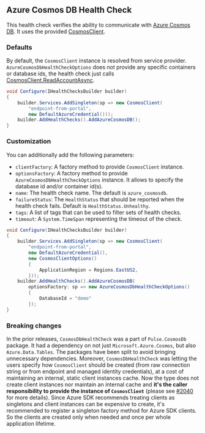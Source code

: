 ## Azure Cosmos DB Health Check

This health check verifies the ability to communicate with [Azure Cosmos DB](https://azure.microsoft.com/en-us/products/cosmos-db/). It uses the provided [CosmosClient](https://learn.microsoft.com/dotnet/api/microsoft.azure.cosmos.cosmosclient).

### Defaults

By default, the `CosmosClient` instance is resolved from service provider. `AzureCosmosDbHealthCheckOptions` does not provide any specific containers or database ids, the health check just calls [CosmosClient.ReadAccountAsync](https://learn.microsoft.com/dotnet/api/microsoft.azure.cosmos.cosmosclient.readaccountasync).

```csharp
void Configure(IHealthChecksBuilder builder)
{
    builder.Services.AddSingleton(sp => new CosmosClient(
        "endpoint-from-portal",
        new DefaultAzureCredential()));
    builder.AddHealthChecks().AddAzureCosmosDB();
}
```

### Customization

You can additionally add the following parameters:

- `clientFactory`: A factory method to provide `CosmosClient` instance.
- `optionsFactory`: A factory method to provide `AzureCosmosDbHealthCheckOptions` instance. It allows to specify the database id and/or container id(s).
- `name`: The health check name. The default is `azure_cosmosdb`.
- `failureStatus`: The `HealthStatus` that should be reported when the health check fails. Default is `HealthStatus.Unhealthy`.
- `tags`: A list of tags that can be used to filter sets of health checks.
- `timeout`: A `System.TimeSpan` representing the timeout of the check.

```csharp
void Configure(IHealthChecksBuilder builder)
{
    builder.Services.AddSingleton(sp => new CosmosClient(
        "endpoint-from-portal",
        new DefaultAzureCredential(),
        new CosmosClientOptions()
        {
            ApplicationRegion = Regions.EastUS2,
        }));
    builder.AddHealthChecks().AddAzureCosmosDB(
        optionsFactory: sp => new AzureCosmosDbHealthCheckOptions()
        {
            DatabaseId = "demo"
        });
}
```

### Breaking changes

In the prior releases, `CosmosDbHealthCheck` was a part of `Pulse.CosmosDb` package. It had a dependency on not just `Microsoft.Azure.Cosmos`, but also `Azure.Data.Tables`. The packages have been split to avoid bringing unnecessary dependencies. Moreover, `CosmosDbHealthCheck` was letting the users specify how `CosmosClient` should be created (from raw connection string or from endpoint and managed identity credentials), at a cost of maintaining an internal, static client instances cache. Now the type does not create client instances nor maintain an internal cache and **it's the caller responsibility to provide the instance of `CosmosClient`** (please see [#2040](https://github.com/Xabaril/AspNetCore.Diagnostics.HealthChecks/issues/2040) for more details). Since Azure SDK recommends treating clients as singletons <see href="https://devblogs.microsoft.com/azure-sdk/lifetime-management-and-thread-safety-guarantees-of-azure-sdk-net-clients/"/> and client instances can be expensive to create, it's recommended to register a singleton factory method for Azure SDK clients. So the clients are created only when needed and once per whole application lifetime.

